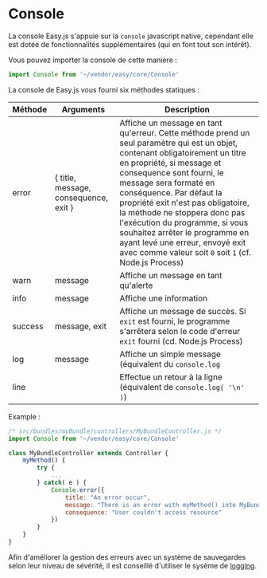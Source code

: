 # Console

La console Easy.js s'appuie sur la `console` javascript native, cependant elle est dotée de fonctionnalités supplémentaires (qui en font tout son intérêt).

Vous pouvez importer la console de cette manière :

```javascript
import Console from '~/vendor/easy/core/Console'
```

La console de Easy.js vous fourni six méthodes statiques :

| Méthode | Arguments | Description |
|---------|-----------|-------------|
| error | { title, message, consequence, exit } | Affiche un message en tant qu'erreur. Cette méthode prend un seul paramètre qui est un objet, contenant obligatoirement un titre en propriété, si message et consequence sont fourni, le message sera formaté en conséquence. Par défaut la propriété exit n'est pas obligatoire, la méthode ne stoppera donc pas l'exécution du programme, si vous souhaitez arrêter le programme en ayant levé une erreur, envoyé exit avec comme valeur soit `0` soit `1` (cf. Node.js Process) |
| warn | message | Affiche un message en tant qu'alerte |
| info | message | Affiche une information |
| success | message, exit | Affiche un message de succès. Si `exit` est fourni, le programme s'arrêtera selon le code d'erreur `exit` fourni (cd. Node.js Process) |
| log | message | Affiche un simple message (équivalent du `console.log` |
| line | |Effectue un retour à la ligne (équivalent de `console.log( '\n' )`) |

Example :

```javascript
/* src/bundles/myBundle/controllers/MyBundleController.js */
import Console from '~/vendor/easy/core/Console'

class MyBundleController extends Controller {
    myMethod() {
        try {
            ...
        } catch( e ) {
            Console.error({
                title: "An error occur",
                message: "There is an error with myMethod() into MyBundleController",
                consequence: "User couldn't access resource"
            })
        }
    }
}
```

Afin d'améliorer la gestion des erreurs avec un système de sauvegardes selon leur niveau de sévérité, il est conseillé d'utiliser le sysème de [logging](logging.md).